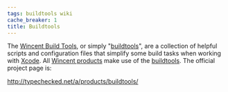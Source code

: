 ```yaml
---
tags: buildtools wiki
cache_breaker: 1
title: Buildtools
---
```


The [Wincent Build Tools](/wiki/Wincent_Build_Tools), or simply "[buildtools](/wiki/buildtools)", are a collection of helpful scripts and configuration files that simplify some build tasks when working with [Xcode](/wiki/Xcode). All [Wincent products](/wiki/Wincent_products) make use of the [buildtools](/wiki/buildtools). The official project page is:

<http://typechecked.net/a/products/buildtools/>
